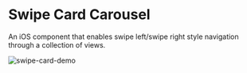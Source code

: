 # Swipe Card Carousel

An iOS component that enables swipe left/swipe right style navigation through a collection of views.

![swipe-card-demo](https://cloud.githubusercontent.com/assets/5419021/19255409/a00f637c-8f2b-11e6-94b6-ad102efcfe93.gif)



